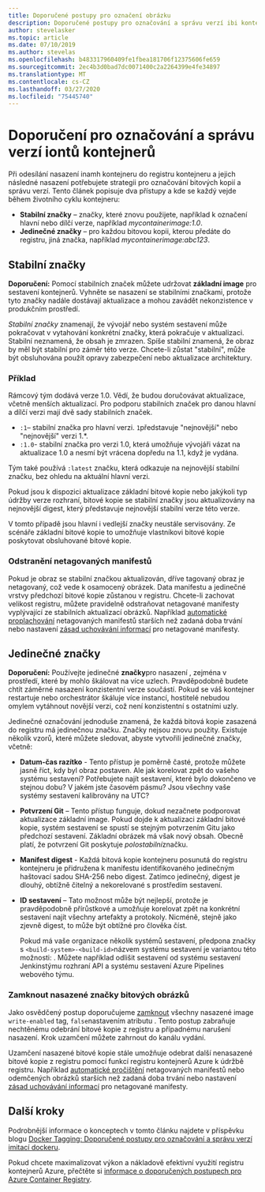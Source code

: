 ```yaml
---
title: Doporučené postupy pro označení obrázku
description: Doporučené postupy pro označování a správu verzí ibi kontejnerů Dockeru při odesílání ibi do a vytahování ibi z registru kontejnerů Azure
author: stevelasker
ms.topic: article
ms.date: 07/10/2019
ms.author: stevelas
ms.openlocfilehash: b483317960409fe1fbea181706f12375606fe659
ms.sourcegitcommit: 2ec4b3d0bad7dc0071400c2a2264399e4fe34897
ms.translationtype: MT
ms.contentlocale: cs-CZ
ms.lasthandoff: 03/27/2020
ms.locfileid: "75445740"
---
```

# <a name="recommendations-for-tagging-and-versioning-container-images"></a>Doporučení pro označování a správu verzí iontů kontejnerů

Při odesílání nasazení inamh kontejneru do registru kontejneru a jejich následné nasazení potřebujete strategii pro označování bitových kopií a správu verzí. Tento článek popisuje dva přístupy a kde se každý vejde během životního cyklu kontejneru:

* **Stabilní značky** – značky, které znovu použijete, například k označení hlavní nebo dílčí verze, například *mycontainerimage:1.0*.
* **Jedinečné značky** – pro každou bitovou kopii, kterou předáte do registru, jiná značka, například *mycontainerimage:abc123*.

## <a name="stable-tags"></a>Stabilní značky

**Doporučení:** Pomocí stabilních značek můžete udržovat **základní image** pro sestavení kontejnerů. Vyhněte se nasazení se stabilními značkami, protože tyto značky nadále dostávají aktualizace a mohou zavádět nekonzistence v produkčním prostředí.

*Stabilní značky* znamenají, že vývojář nebo systém sestavení může pokračovat v vytahování konkrétní značky, která pokračuje v aktualizaci. Stabilní neznamená, že obsah je zmrazen. Spíše stabilní znamená, že obraz by měl být stabilní pro záměr této verze. Chcete-li zůstat "stabilní", může být obsluhována použít opravy zabezpečení nebo aktualizace architektury.

### <a name="example"></a>Příklad

Rámcový tým dodává verze 1.0. Vědí, že budou doručovávat aktualizace, včetně menších aktualizací. Pro podporu stabilních značek pro danou hlavní a dílčí verzi mají dvě sady stabilních značek.

* `:1`– stabilní značka pro hlavní verzi. `1`představuje "nejnovější" nebo "nejnovější" verzi 1.*.
* `:1.0`- stabilní značka pro verzi 1.0, která umožňuje vývojáři vázat na aktualizace 1.0 a nesmí být vrácena dopředu na 1.1, když je vydána.

Tým také používá `:latest` značku, která odkazuje na nejnovější stabilní značku, bez ohledu na aktuální hlavní verzi.

Pokud jsou k dispozici aktualizace základní bitové kopie nebo jakýkoli typ údržby verze rozhraní, bitové kopie se stabilní značky jsou aktualizovány na nejnovější digest, který představuje nejnovější stabilní verze této verze.

V tomto případě jsou hlavní i vedlejší značky neustále servisovány. Ze scénáře základní bitové kopie to umožňuje vlastníkovi bitové kopie poskytovat obsluhované bitové kopie.

### <a name="delete-untagged-manifests"></a>Odstranění netagovaných manifestů

Pokud je obraz se stabilní značkou aktualizován, dříve tagovaný obraz je netagovaný, což vede k osamocený obrázek. Data manifestu a jedinečné vrstvy předchozí bitové kopie zůstanou v registru. Chcete-li zachovat velikost registru, můžete pravidelně odstraňovat netagované manifesty vyplývající ze stabilních aktualizací obrázků. Například [automatické proplachování](container-registry-auto-purge.md) netagovaných manifestů starších než zadaná doba trvání nebo nastavení [zásad uchovávání informací](container-registry-retention-policy.md) pro netagované manifesty.

## <a name="unique-tags"></a>Jedinečné značky

**Doporučení:** Používejte jedinečné **značky**pro nasazení , zejména v prostředí, které by mohlo škálovat na více uzlech. Pravděpodobně budete chtít záměrné nasazení konzistentní verze součástí. Pokud se váš kontejner restartuje nebo orchestrátor škáluje více instancí, hostitelé nebudou omylem vytáhnout novější verzi, což není konzistentní s ostatními uzly.

Jedinečné označování jednoduše znamená, že každá bitová kopie zasazená do registru má jedinečnou značku. Značky nejsou znovu použity. Existuje několik vzorů, které můžete sledovat, abyste vytvořili jedinečné značky, včetně:

* **Datum-čas razítko** - Tento přístup je poměrně časté, protože můžete jasně říct, kdy byl obraz postaven. Ale jak korelovat zpět do vašeho systému sestavení? Potřebujete najít sestavení, které bylo dokončeno ve stejnou dobu? V jakém jste časovém pásmu? Jsou všechny vaše systémy sestavení kalibrovány na UTC?
* **Potvrzení Git** – Tento přístup funguje, dokud nezačnete podporovat aktualizace základní image. Pokud dojde k aktualizaci základní bitové kopie, systém sestavení se spustí se stejným potvrzením Gitu jako předchozí sestavení. Základní obrázek má však nový obsah. Obecně platí, že potvrzení Git poskytuje *polostabilní*značku.
* **Manifest digest** - Každá bitová kopie kontejneru posunutá do registru kontejneru je přidružena k manifestu identifikovaného jedinečným haštovací sadou SHA-256 nebo digest. Zatímco jedinečný, digest je dlouhý, obtížně čitelný a nekorelované s prostředím sestavení.
* **ID sestavení** – Tato možnost může být nejlepší, protože je pravděpodobně přírůstkové a umožňuje korelovat zpět na konkrétní sestavení najít všechny artefakty a protokoly. Nicméně, stejně jako zjevně digest, to může být obtížné pro člověka číst.

  Pokud má vaše organizace několik systémů sestavení, předpona značky s `<build-system>-<build-id>`názvem systému sestavení je variantou této možnosti: . Můžete například odlišit sestavení od systému sestavení Jenkinstýmu rozhraní API a systému sestavení Azure Pipelines webového týmu.

### <a name="lock-deployed-image-tags"></a>Zamknout nasazené značky bitových obrázků

Jako osvědčený postup doporučujeme [zamknout](container-registry-image-lock.md) všechny nasazené image `write-enabled` tag, `false`nastavením atributu . Tento postup zabraňuje nechtěnému odebrání bitové kopie z registru a případnému narušení nasazení. Krok uzamčení můžete zahrnout do kanálu vydání.

Uzamčení nasazené bitové kopie stále umožňuje odebrat další nenasazené bitové kopie z registru pomocí funkcí registru kontejnerů Azure k údržbě registru. Například [automatické pročištění](container-registry-auto-purge.md) netagovaných manifestů nebo odemčených obrázků starších než zadaná doba trvání nebo nastavení [zásad uchovávání informací](container-registry-retention-policy.md) pro netagované manifesty.

## <a name="next-steps"></a>Další kroky

Podrobnější informace o konceptech v tomto článku najdete v příspěvku blogu [Docker Tagging: Doporučené postupy pro označování a správu verzí imitací dockeru](https://stevelasker.blog/2018/03/01/docker-tagging-best-practices-for-tagging-and-versioning-docker-images/).

Pokud chcete maximalizovat výkon a nákladově efektivní využití registru kontejnerů Azure, přečtěte si [informace o doporučených postupech pro Azure Container Registry](container-registry-best-practices.md).

<!-- IMAGES -->


<!-- LINKS - Internal -->

